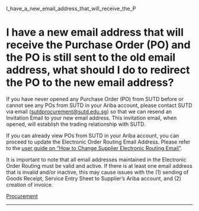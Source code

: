 I_have_a_new_email_address_that_will_receive_the_P



I have a new email address that will receive the Purchase Order (PO) and the PO is still sent to the old email address, what should I do to redirect the PO to the new email address?
=====================================================================================================================================================================================

If you have never opened any Purchase Order (PO) from SUTD before or cannot see any POs from SUTD in your Ariba account, please contact SUTD via email (sutdprocurement@sutd.edu.sg) so that we can resend an Invitation Email to your new email address. This invitation email, when opened, will establish the trading relationship with SUTD.

If you can already view POs from SUTD in your Ariba account, you can proceed to update the Electronic Order Routing Email Address. Please refer to the [user guide on “How to Change Supplier Electronic Routing Email”](/wp-content/uploads/2024/12/How-to-Change-Supplier-Electronic-Routing-Email.pdf).

It is important to note that all email addresses maintained in the Electronic Order Routing must be valid and active. If there is at least one email address that is invalid and/or inactive, this may cause issues with the (1) sending of Goods Receipt, Service Entry Sheet to Supplier’s Ariba account, and (2) creation of invoice.

[Procurement](https://www.sutd.edu.sg/tag/procurement/)

---

